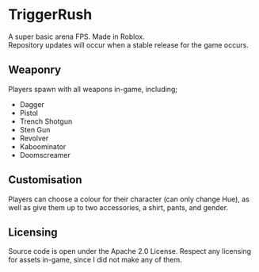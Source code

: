 # TriggerRush
A super basic arena FPS. Made in Roblox.<br/>Repository updates will occur when a stable release for the game occurs.

## Weaponry
Players spawn with all weapons in-game, including;
- Dagger
- Pistol
- Trench Shotgun
- Sten Gun
- Revolver
- Kaboominator
- Doomscreamer

## Customisation
Players can choose a colour for their character (can only change Hue), as well as give them up to two accessories, a shirt, pants, and gender.

## Licensing
Source code is open under the Apache 2.0 License. Respect any licensing for assets in-game, since I did not make any of them.
